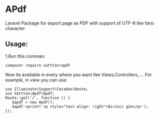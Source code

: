 # APdf
Laravel Package for export page as PDF with support of UTF-8 like farsi character

## Usage:
1.Run this comman:

 ```  
 composer require vatttan/apdf
 ```
Now its available in every where you want like Views,Controllers,....
For example, in view you can use:
 ```  
use Illuminate\Support\Facades\Route;
use Vatttan\Apdf\Apdf;
Route::get('/', function () {
    $apdf = new Apdf();
    $apdf->print('<p style="text-align: right">Birinci gün</p>');
});
 ```  

